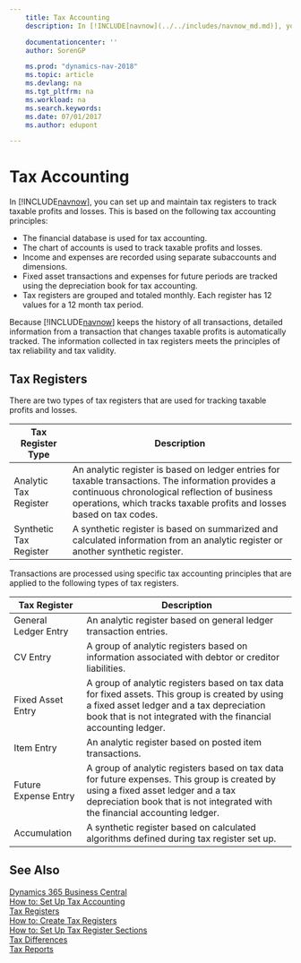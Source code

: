 ```yaml
---
    title: Tax Accounting
    description: In [!INCLUDE[navnow](../../includes/navnow_md.md)], you can set up and maintain tax registers to track taxable profits and losses.

    documentationcenter: ''
    author: SorenGP

    ms.prod: "dynamics-nav-2018"
    ms.topic: article
    ms.devlang: na
    ms.tgt_pltfrm: na
    ms.workload: na
    ms.search.keywords:
    ms.date: 07/01/2017
    ms.author: edupont

---
```

# Tax Accounting
In [!INCLUDE[navnow](../../includes/navnow_md.md)], you can set up and maintain tax registers to track taxable profits and losses. This is based on the following tax accounting principles:  

- The financial database is used for tax accounting.  
- The chart of accounts is used to track taxable profits and losses.  
- Income and expenses are recorded using separate subaccounts and dimensions.  
- Fixed asset transactions and expenses for future periods are tracked using the depreciation book for tax accounting.  
- Tax registers are grouped and totaled monthly. Each register has 12 values for a 12 month tax period.  

Because [!INCLUDE[navnow](../../includes/navnow_md.md)] keeps the history of all transactions, detailed information from a transaction that changes taxable profits is automatically tracked. The information collected in tax registers meets the principles of tax reliability and tax validity.  

## Tax Registers  
There are two types of tax registers that are used for tracking taxable profits and losses.  

|Tax Register Type|Description|  
|-----------------------|---------------------------------------|  
|Analytic Tax Register|An analytic register is based on ledger entries for taxable transactions. The information provides a continuous chronological reflection of business operations, which tracks taxable profits and losses based on tax codes.|  
|Synthetic Tax Register|A synthetic register is based on summarized and calculated information from an analytic register or another synthetic register.|  

Transactions are processed using specific tax accounting principles that are applied to the following types of tax registers.  

|Tax Register|Description|  
|------------------|---------------------------------------|  
|General Ledger Entry|An analytic register based on general ledger transaction entries.|  
|CV Entry|A group of analytic registers based on information associated with debtor or creditor liabilities.|  
|Fixed Asset Entry|A group of analytic registers based on tax data for fixed assets. This group is created by using a fixed asset ledger and a tax depreciation book that is not integrated with the financial accounting ledger.|  
|Item Entry|An analytic register based on posted item transactions.|  
|Future Expense Entry|A group of analytic registers based on tax data for future expenses. This group is created by using a fixed asset ledger and a tax depreciation book that is not integrated with the financial accounting ledger.|  
|Accumulation|A synthetic register based on calculated algorithms defined during tax register set up.|  

## See Also
[Dynamics 365 Business Central](https://docs.microsoft.com/dynamics365/business-central/)  
[How to: Set Up Tax Accounting](how-to-set-up-tax-accounting.md)   
 [Tax Registers](tax-registers.md)   
 [How to: Create Tax Registers](how-to-create-tax-registers.md)   
 [How to: Set Up Tax Register Sections](how-to-set-up-tax-register-sections.md)   
 [Tax Differences](tax-differences.md)   
 [Tax Reports](assetId:///e42ca8e7-1cee-4fb8-9f71-e596f29cabc3)
